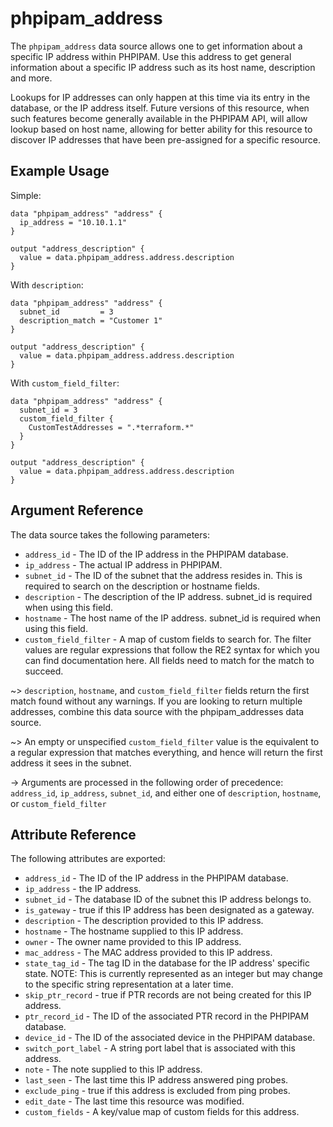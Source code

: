 # phpipam_address

The `phpipam_address` data source allows one to get information about a specific IP address within PHPIPAM. Use this address to get general information about a specific IP address such as its host name, description and more.

Lookups for IP addresses can only happen at this time via its entry in the database, or the IP address itself. Future versions of this resource, when such features become generally available in the PHPIPAM API, will allow lookup based on host name, allowing for better ability for this resource to discover IP addresses that have been pre-assigned for a specific resource.

## Example Usage

Simple:

```hcl
data "phpipam_address" "address" {
  ip_address = "10.10.1.1"
}

output "address_description" {
  value = data.phpipam_address.address.description
}
```

With `description`:
```hcl
data "phpipam_address" "address" {
  subnet_id         = 3
  description_match = "Customer 1"
}

output "address_description" {
  value = data.phpipam_address.address.description
}
```

With `custom_field_filter`:
```hcl
data "phpipam_address" "address" {
  subnet_id = 3
  custom_field_filter {
    CustomTestAddresses = ".*terraform.*"
  }
}

output "address_description" {
  value = data.phpipam_address.address.description
}
```

## Argument Reference

The data source takes the following parameters:

* `address_id` - The ID of the IP address in the PHPIPAM database.
* `ip_address` - The actual IP address in PHPIPAM.
* `subnet_id` - The ID of the subnet that the address resides in. This is required to search on the description or hostname fields.
* `description` - The description of the IP address. subnet_id is required when using this field.
* `hostname` - The host name of the IP address. subnet_id is required when using this field.
* `custom_field_filter` - A map of custom fields to search for. The filter values are regular expressions that follow the RE2 syntax for which you can find documentation here. All fields need to match for the match to succeed.

~> `description`, `hostname`, and `custom_field_filter` fields return the first match found without any warnings. If you are looking to return multiple addresses, combine this data source with the phpipam_addresses data source.

~> An empty or unspecified `custom_field_filter` value is the equivalent to a regular expression that matches everything, and hence will return the first address it sees in the subnet.

-> Arguments are processed in the following order of precedence: `address_id`, `ip_address`, `subnet_id`, and either one of `description`, `hostname`, or `custom_field_filter`

## Attribute Reference

The following attributes are exported:

* `address_id` - The ID of the IP address in the PHPIPAM database.
* `ip_address` - the IP address.
* `subnet_id` - The database ID of the subnet this IP address belongs to.
* `is_gateway` - true if this IP address has been designated as a gateway.
* `description` - The description provided to this IP address.
* `hostname` - The hostname supplied to this IP address.
* `owner` - The owner name provided to this IP address.
* `mac_address` - The MAC address provided to this IP address.
* `state_tag_id` - The tag ID in the database for the IP address' specific state. NOTE: This is currently represented as an integer but may change to the specific string representation at a later time.
* `skip_ptr_record` - true if PTR records are not being created for this IP address.
* `ptr_record_id` - The ID of the associated PTR record in the PHPIPAM database.
* `device_id` - The ID of the associated device in the PHPIPAM database.
* `switch_port_label` - A string port label that is associated with this address.
* `note` - The note supplied to this IP address.
* `last_seen` - The last time this IP address answered ping probes.
* `exclude_ping` - true if this address is excluded from ping probes.
* `edit_date` - The last time this resource was modified.
* `custom_fields` - A key/value map of custom fields for this address.